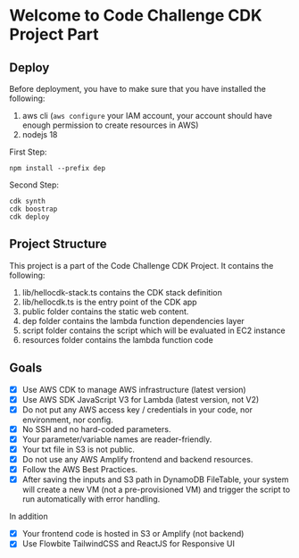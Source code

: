 # Welcome to Code Challenge CDK Project Part

## Deploy

Before deployment, you have to make sure that you have installed the following:
1. aws cli (`aws configure` your IAM account, your account should have enough permission to create resources in AWS)
2. nodejs 18


First Step: 
```
npm install --prefix dep
```

Second Step:
```
cdk synth
cdk boostrap
cdk deploy
``````

## Project Structure

This project is a part of the Code Challenge CDK Project. It contains the following:
1. lib/hellocdk-stack.ts contains the CDK stack definition
2. lib/hellocdk.ts is the entry point of the CDK app
3. public folder contains the static web content. 
4. dep folder contains the lambda function dependencies layer
5. script folder contains the script which will be evaluated in EC2 instance
6. resources folder contains the lambda function code

## Goals

- [x] Use AWS CDK to manage AWS infrastructure (latest version)
- [x] Use AWS SDK JavaScript V3 for Lambda (latest version, not V2)
- [x] Do not put any AWS access key / credentials in your code, nor environment,  nor config.
- [x] No SSH and no hard-coded parameters.
- [x] Your parameter/variable names are reader-friendly.
- [x] Your txt file in S3 is not public.
- [x] Do not use any AWS Amplify frontend and backend resources.
- [x] Follow the AWS Best Practices.
- [x] After saving the inputs and S3 path in DynamoDB FileTable, your system will create a new VM (not a pre-provisioned VM) and trigger the script to run automatically with error handling.

In addition

- [x] Your frontend code is hosted in S3 or Amplify (not backend)
- [x] Use Flowbite TailwindCSS and ReactJS for Responsive UI
